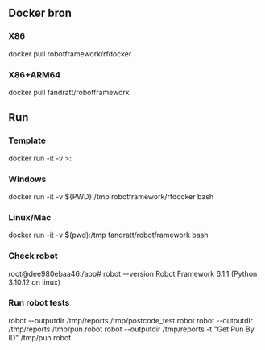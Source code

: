 ## Docker bron

### X86
docker pull robotframework/rfdocker

### X86+ARM64
docker pull fandratt/robotframework

## Run

### Template
docker run -it -v <host-dir>>:<container-dir> <container-naam> <command>

### Windows
docker run -it -v ${PWD}:/tmp robotframework/rfdocker bash

### Linux/Mac
docker run -it -v $(pwd):/tmp fandratt/robotframework bash

### Check robot
root@dee980ebaa46:/app# robot --version
Robot Framework 6.1.1 (Python 3.10.12 on linux)

### Run robot tests
robot --outputdir /tmp/reports /tmp/postcode_test.robot
robot --outputdir /tmp/reports /tmp/pun.robot
robot --outputdir /tmp/reports -t "Get Pun By ID" /tmp/pun.robot
